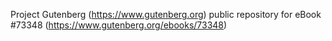 Project Gutenberg (https://www.gutenberg.org) public repository for
eBook #73348 (https://www.gutenberg.org/ebooks/73348)
